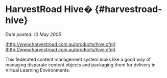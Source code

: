# HarvestRoad Hive� {#harvestroad-hive}

_Date posted: 10 May 2005_

[http://www.harvestroad.com.au/products/hive.cfm](http://www.harvestroad.com.au/products/hive.cfm)

This federated content management system looks like a good way of managing disparate content objects and packaging them for delivery in Virtual Learning Environments.